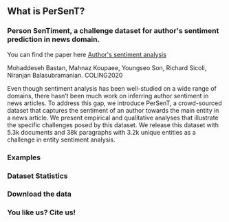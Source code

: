 ## What is PerSenT?
### Person SenTiment, a challenge dataset for author's sentiment prediction in news domain.


You can find the paper here [Author's sentiment analysis]() 

Mohaddeseh Bastan, Mahnaz Koupaee, Youngseo Son, Richard Sicoli, Niranjan Balasubramanian. COLING2020

Even though sentiment analysis has been well-studied on a wide range of domains, there hasn’t been much work on inferring author sentiment in news articles. To address this gap, we introduce PerSenT, a crowd-sourced dataset that captures the sentiment of an author towards the main entity in a news article. We present empirical and qualitative analyses that illustrate the specific challenges posed by this dataset. We release this dataset with 5.3k documents and 38k paragraphs with 3.2k unique entities as a challenge in entity sentiment analysis.

### Examples

### Dataset Statistics

### Download the data

### You like us? Cite us!

